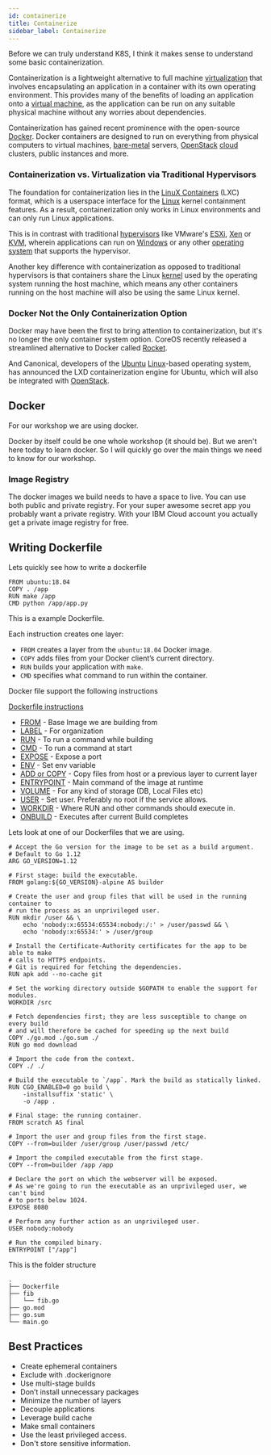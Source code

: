 ```yaml
---
id: containerize
title: Containerize
sidebar_label: Containerize
---
```


Before we can truly understand K8S, I think it makes sense to understand some basic containerization. 

Containerization is a lightweight alternative to full machine [virtualization](https://www.webopedia.com/TERM/V/virtualization.html) that involves encapsulating an application in a container with its own operating environment. This provides many of the benefits of loading an application onto a [virtual machine](https://www.webopedia.com/TERM/V/virtual_machine.html), as the application can be run on any suitable physical machine without any worries about dependencies.

Containerization has gained recent prominence with the open-source [Docker](https://www.webopedia.com/TERM/D/docker.html). Docker containers are designed to run on everything from physical computers to virtual machines, [bare-metal](https://www.webopedia.com/TERM/B/bare_metal.html) servers, [OpenStack](https://www.webopedia.com/TERM/O/openstack.html) [cloud](https://www.webopedia.com/TERM/C/cloud.html) clusters, public instances and more.

### **Containerization vs. Virtualization via Traditional Hypervisors**

The foundation for containerization lies in the [LinuX Containers](https://www.webopedia.com/TERM/L/linux-containers.html) \(LXC\) format, which is a userspace interface for the [Linux](https://www.webopedia.com/TERM/L/linux.html) kernel containment features. As a result, containerization only works in Linux environments and can only run Linux applications.

This is in contrast with traditional [hypervisors](https://www.webopedia.com/TERM/H/hypervisor.html) like VMware's [ESXi](https://www.webopedia.com/TERM/V/VMware_ESX.html), [Xen](https://www.webopedia.com/TERM/X/Xen.html) or [KVM](https://www.webopedia.com/TERM/K/kvm.html), wherein applications can run on [Windows](https://www.webopedia.com/TERM/M/Microsoft_Windows.html) or any other [operating system](https://www.webopedia.com/TERM/O/operating_system.html) that supports the hypervisor.

Another key difference with containerization as opposed to traditional hypervisors is that containers share the Linux [kernel](https://www.webopedia.com/TERM/K/kernel.html) used by the operating system running the host machine, which means any other containers running on the host machine will also be using the same Linux kernel.

### **Docker Not the Only Containerization Option**

Docker may have been the first to bring attention to containerization, but it's no longer the only container system option. CoreOS recently released a streamlined alternative to Docker called [Rocket](https://www.webopedia.com/TERM/C/coreos-rocket.html).

And Canonical, developers of the [Ubuntu](https://www.webopedia.com/TERM/U/Ubuntu.html) [Linux](http://www.webopedia.com/TERM/L/Linux.html)-based operating system, has announced the LXD containerization engine for Ubuntu, which will also be integrated with [OpenStack](https://www.webopedia.com/TERM/O/openstack.html).

## Docker 

For our workshop we are using docker. 

Docker by itself could be one whole workshop \(it should be\). But we aren't here today to learn docker. So I will quickly go over the main things we need to know for our workshop. 

### Image Registry

The docker images we build needs to have a space to live. You can use both public and private registry. For your super awesome secret app you probably want a private registry. With your IBM Cloud account you actually get a private image registry for free. 

## Writing Dockerfile

Lets quickly see how to write a dockerfile

```text
FROM ubuntu:18.04
COPY . /app
RUN make /app
CMD python /app/app.py
```

This is a example Dockerfile. 

Each instruction creates one layer:

* `FROM` creates a layer from the `ubuntu:18.04` Docker image.
* `COPY` adds files from your Docker client’s current directory.
* `RUN` builds your application with `make`.
* `CMD` specifies what command to run within the container.

Docker file support the following instructions

[Dockerfile instructions](https://docs.docker.com/develop/develop-images/#dockerfile-instructions)

* [FROM](https://docs.docker.com/develop/develop-images/#from) - Base Image we are building from
* [LABEL](https://docs.docker.com/develop/develop-images/#label) - For organization
* [RUN](https://docs.docker.com/develop/develop-images/#run) - To run a command while building
* [CMD](https://docs.docker.com/develop/develop-images/#cmd) - To run a command at start
* [EXPOSE](https://docs.docker.com/develop/develop-images/#expose) - Expose a port
* [ENV](https://docs.docker.com/develop/develop-images/#env) - Set env variable
* [ADD or COPY](https://docs.docker.com/develop/develop-images/#add-or-copy) - Copy files from host or a previous layer to current layer
* [ENTRYPOINT](https://docs.docker.com/develop/develop-images/#entrypoint) - Main command of the image at runtime
* [VOLUME](https://docs.docker.com/develop/develop-images/#volume) - For any kind of storage \(DB, Local Files etc\)
* [USER](https://docs.docker.com/develop/develop-images/#user) - Set user. Preferably no root if the service allows.
* [WORKDIR](https://docs.docker.com/develop/develop-images/#workdir) - Where RUN and other commands should execute in.
* [ONBUILD](https://docs.docker.com/develop/develop-images/#onbuild) - Executes after current Build completes

Lets look at one of our Dockerfiles that we are using.

```text
# Accept the Go version for the image to be set as a build argument.
# Default to Go 1.12
ARG GO_VERSION=1.12

# First stage: build the executable.
FROM golang:${GO_VERSION}-alpine AS builder

# Create the user and group files that will be used in the running container to
# run the process as an unprivileged user.
RUN mkdir /user && \
    echo 'nobody:x:65534:65534:nobody:/:' > /user/passwd && \
    echo 'nobody:x:65534:' > /user/group

# Install the Certificate-Authority certificates for the app to be able to make
# calls to HTTPS endpoints.
# Git is required for fetching the dependencies.
RUN apk add --no-cache git

# Set the working directory outside $GOPATH to enable the support for modules.
WORKDIR /src

# Fetch dependencies first; they are less susceptible to change on every build
# and will therefore be cached for speeding up the next build
COPY ./go.mod ./go.sum ./
RUN go mod download

# Import the code from the context.
COPY ./ ./

# Build the executable to `/app`. Mark the build as statically linked.
RUN CGO_ENABLED=0 go build \
    -installsuffix 'static' \
    -o /app .

# Final stage: the running container.
FROM scratch AS final

# Import the user and group files from the first stage.
COPY --from=builder /user/group /user/passwd /etc/

# Import the compiled executable from the first stage.
COPY --from=builder /app /app

# Declare the port on which the webserver will be exposed.
# As we're going to run the executable as an unprivileged user, we can't bind
# to ports below 1024.
EXPOSE 8080

# Perform any further action as an unprivileged user.
USER nobody:nobody

# Run the compiled binary.
ENTRYPOINT ["/app"]
```

This is the folder structure

```text
.
├── Dockerfile
├── fib
│   └── fib.go
├── go.mod
├── go.sum
└── main.go
```

##  Best Practices

* Create ephemeral containers
* Exclude with .dockerignore
* Use multi-stage builds
* Don’t install unnecessary packages
* Minimize the number of layers
* Decouple applications
* Leverage build cache
* Make small containers
* Use the least privileged access.
* Don't store sensitive information.



